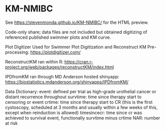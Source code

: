 # KM-NMIBC
See https://stevenmonda.github.io/KM-NMIBC/ for the HTML preview.

Code-only share; data files are not included but obtained digitizing of referenced published swimmer plots and KM curve.

Plot Digitizer Used for Swimmer Plot Digitization and Reconstruct KM Pre-processing: https://plotdigitizer.com/

ReconstructKM ran within R: https://cran.r-project.org/web/packages/reconstructKM/index.html

IPDfromKM ran through MD Anderson hosted shinyapp: https://biostatistics.mdanderson.org/shinyapps/IPDfromKM/

Data Dictionary: 
event: defined per trial as high-grade urothelial cancer or distant recurrence throughout
survtime: time since therapy start to censoring or event 
crtime: time since therapy start to CR (this is the first cystoscopy, scheduled at 3 months and usually within a few weeks of this, except when reinduction is allowed)
timesincecr: time since cr was achieved to survival event, functionally survtime minus crtime
NAR: number at risk
